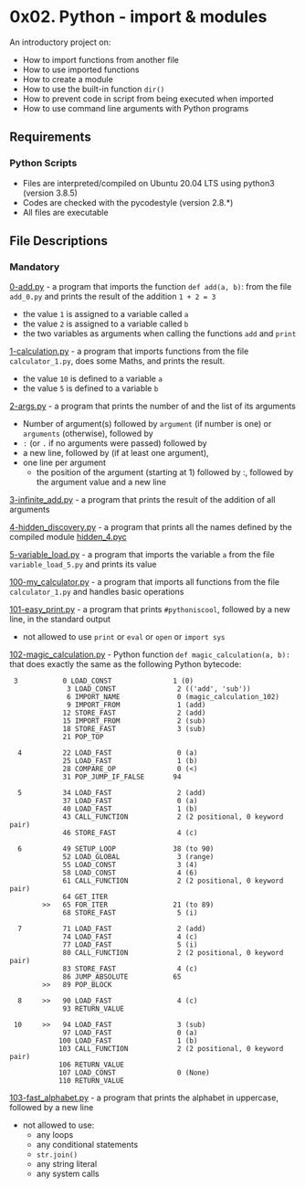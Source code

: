 # 0x02. Python - import & modules
An introductory project on:

- How to import functions from another file
- How to use imported functions
- How to create a module
- How to use the built-in function `dir()`
- How to prevent code in script from being executed when imported
- How to use command line arguments with Python programs
## Requirements
### Python Scripts
- Files are interpreted/compiled on Ubuntu 20.04 LTS using python3 (version 3.8.5)
- Codes are checked with the pycodestyle (version 2.8.*)
- All files are executable
## File Descriptions
### Mandatory
[0-add.py](https://github.com/Gbeminiyi-S/alx-higher_level_programming/blob/main/0x02-python-import_modules/0-add.py) - a program that imports the function `def add(a, b)`: from the file `add_0.py` and prints the result of the addition `1 + 2 = 3`
- the value `1` is assigned to a variable called `a`
- the value `2` is assigned to a variable called `b`
- the two variables as arguments when calling the functions `add` and `print`

[1-calculation.py](https://github.com/Gbeminiyi-S/alx-higher_level_programming/blob/main/0x02-python-import_modules/1-calculation.py) - a program that imports functions from the file `calculator_1.py`, does some Maths, and prints the result.
- the value `10` is defined to a variable `a`
- the value `5` is defined to a variable `b`

[2-args.py](https://github.com/Gbeminiyi-S/alx-higher_level_programming/blob/main/0x02-python-import_modules/2-args.py) - a program that prints the number of and the list of its arguments
- Number of argument(s) followed by `argument` (if number is one) or `arguments` (otherwise), followed by
- `:` (or `.` if no arguments were passed) followed by
- a new line, followed by (if at least one argument),
- one line per argument
  - the position of the argument (starting at 1) followed by :, followed by the argument value and a new line

[3-infinite_add.py](https://github.com/Gbeminiyi-S/alx-higher_level_programming/blob/main/0x02-python-import_modules/3-infinite_add.py) - a program that prints the result of the addition of all arguments

[4-hidden_discovery.py](https://github.com/Gbeminiyi-S/alx-higher_level_programming/blob/main/0x02-python-import_modules/4-hidden_discovery.py) - a program that prints all the names defined by the compiled module [hidden_4.pyc](https://github.com/holbertonschool/0x02.py/raw/master/hidden_4.pyc)

[5-variable_load.py](https://github.com/Gbeminiyi-S/alx-higher_level_programming/blob/main/0x02-python-import_modules/5-variable_load.py) - a program that imports the variable `a` from the file `variable_load_5.py` and prints its value

[100-my_calculator.py](https://github.com/Gbeminiyi-S/alx-higher_level_programming/blob/main/0x02-python-import_modules/100-my_calculator.py) - a program that imports all functions from the file `calculator_1.py` and handles basic operations

[101-easy_print.py](https://github.com/Gbeminiyi-S/alx-higher_level_programming/blob/main/0x02-python-import_modules/101-easy_print.py) - a program that prints `#pythoniscool`, followed by a new line, in the standard output
- not allowed to use `print` or `eval` or `open` or `import sys`

[102-magic_calculation.py](https://github.com/Gbeminiyi-S/alx-higher_level_programming/blob/main/0x02-python-import_modules/102-magic_calculation.py) - Python function `def magic_calculation(a, b):` that does exactly the same as the following Python bytecode:
```
 3           0 LOAD_CONST               1 (0)
              3 LOAD_CONST               2 (('add', 'sub'))
              6 IMPORT_NAME              0 (magic_calculation_102)
              9 IMPORT_FROM              1 (add)
             12 STORE_FAST               2 (add)
             15 IMPORT_FROM              2 (sub)
             18 STORE_FAST               3 (sub)
             21 POP_TOP

  4          22 LOAD_FAST                0 (a)
             25 LOAD_FAST                1 (b)
             28 COMPARE_OP               0 (<)
             31 POP_JUMP_IF_FALSE       94

  5          34 LOAD_FAST                2 (add)
             37 LOAD_FAST                0 (a)
             40 LOAD_FAST                1 (b)
             43 CALL_FUNCTION            2 (2 positional, 0 keyword pair)
             46 STORE_FAST               4 (c)

  6          49 SETUP_LOOP              38 (to 90)
             52 LOAD_GLOBAL              3 (range)
             55 LOAD_CONST               3 (4)
             58 LOAD_CONST               4 (6)
             61 CALL_FUNCTION            2 (2 positional, 0 keyword pair)
             64 GET_ITER
        >>   65 FOR_ITER                21 (to 89)
             68 STORE_FAST               5 (i)

  7          71 LOAD_FAST                2 (add)
             74 LOAD_FAST                4 (c)
             77 LOAD_FAST                5 (i)
             80 CALL_FUNCTION            2 (2 positional, 0 keyword pair)
             83 STORE_FAST               4 (c)
             86 JUMP_ABSOLUTE           65
        >>   89 POP_BLOCK

  8     >>   90 LOAD_FAST                4 (c)
             93 RETURN_VALUE

 10     >>   94 LOAD_FAST                3 (sub)
             97 LOAD_FAST                0 (a)
            100 LOAD_FAST                1 (b)
            103 CALL_FUNCTION            2 (2 positional, 0 keyword pair)
            106 RETURN_VALUE
            107 LOAD_CONST               0 (None)
            110 RETURN_VALUE
```
[103-fast_alphabet.py](https://github.com/Gbeminiyi-S/alx-higher_level_programming/blob/main/0x02-python-import_modules/103-fast_alphabet.py) - a program that prints the alphabet in uppercase, followed by a new line
- not allowed to use:
  - any loops
  - any conditional statements
  - `str.join()`
  - any string literal
  - any system calls
